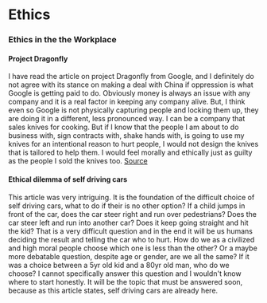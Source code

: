 # Ethics 

### Ethics in the the Workplace
#### Project Dragonfly
I have read the article on project Dragonfly from Google, and I definitely do not agree with its stance on making a deal with China if oppression is what Google is getting paid to do. Obviously money is always an issue with any company and it is a real factor in keeping any company alive. But, I think even so Google is not physically capturing people and locking them up, they are doing it in a different, less pronounced way. I can be a company that sales knives for cooking. But if I know that the people I am about to do business with, sign contracts with, shake hands with, is going to use my knives for an intentional reason to hurt people, I would not design the knives that is tailored to help them. I would feel morally and ethically just as guilty as the people I sold the knives too. 
[Source](https://www.vox.com/2018/8/17/17704526/google-dragonfly-censored-search-engine-china)


#### Ethical dilemma of self driving cars

This article was very intriguing. It is the foundation of the difficult choice of self driving cars, what to do if their is no other option? If a child jumps in front of the car, does the car steer right and run over pedestrians? Does the car steer left and run into another car? Does it keep going straight and hit the kid? That is a very difficult question and in the end it will be us humans deciding the result and telling the car who to hurt. How do we as a civilized and high moral people choose which one is less than the other? Or a maybe more debatable question, despite age or gender, are we all the same? If it was a choice between a 5yr old kid and a 80yr old man, who do we choose? I cannot specifically answer this question and I wouldn't know where to start honestly. It will be the topic that must be answered soon, because as this article states, self driving cars are already here. 